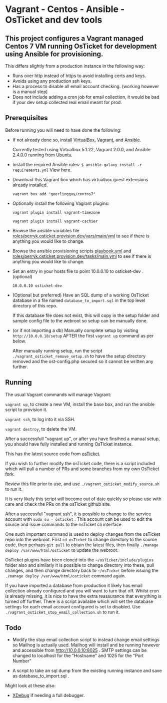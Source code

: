 # Vagrant - Centos - Ansible - OsTicket and dev tools

## This project configures a Vagrant managed Centos 7 VM running OsTicket for development using Ansible for provisioning.

This differs slightly from a production instance in the following way:

* Runs over http instead of https to avoid installing certs and keys.
* Avoids using any production ssh keys.
* Has a process to disable all email account checking. (working however is a manual step)
* Does not include adding a cron job for email collection, it would be bad if your dev setup collected real email meant for prod.

## Prerequisites

Before running you will need to have done the following:

* If not already done so, install [VirtualBox](https://www.virtualbox.org/wiki/Downloads), [Vagrant](https://www.vagrantup.com/downloads.html), and [Ansible](http://docs.ansible.com/intro_installation.html).

  Currently tested using Virtualbox 5.1.22, Vagrant 2.0.0, and Ansible 2.4.0.0 running from Ubuntu.

* Install the required Ansible roles: `$ ansible-galaxy install -r requirements.yml` View [here](requirements.yml).

* Download this Vagrant box which has virtualbox guest extensions already installed.

  `vagrant box add "geerlingguy/centos7"`

* Optionally install the following Vagrant plugins: 

  `vagrant plugin install vagrant-timezone`

  `vagrant plugin install vagrant-cachier`

* Browse the ansible variables file [roles/perryk.osticket.provision.dev/vars/main/yml](roles/perryk.osticket.provision.dev/vars/main.yml) to see if there is anything you would like to change.

* Browse the ansible provisioning scripts [playbook.yml](playbook.yml) and [roles/perryk.osticket.provision.dev/tasks/main.yml](roles/perryk.osticket.provision.dev/tasks/main.yml) to see if there is anything you would like to change.

* Set an entry in your hosts file to point 10.0.0.10 to osticket-dev . (optional)

  `10.0.0.10 osticket-dev`

* (Optional but preferred) Have an SQL dump of a working OsTicket database in a file named `database_to_import.sql` in the top level directory of this repo.

  If this database file does not exist, this will copy in the setup folder and sample config file to the webroot so setup can be manually done.

* (or if not importing a db) Manually complete setup by visiting `http://10.0.0.10/setup` AFTER the first `vagrant up` command as per below.

  After manually running setup, run the script `./vagrant_osticket_remove_setup.sh` to have the setup directory removed and the ost-config.php secured so it cannot be written any further.


## Running

The usual Vagrant commands will manage Vagrant:

`vagrant up`, to create a new VM, install the base box, and run the ansible script to provision it.

`vagrant ssh`, to log into it via SSH.

`vagrant destroy`, to delete the VM.

After a successfull "vagrant up", or after you have finsihed a manual setup, you should have fully installed and running OsTicket instance.

This has the latest source code from [osTicket](https://github.com/osticket/osticket).

If you wish to further modify the osTicket code, there is a script included which will pull a number of PRs and some branches from my own OsTicket fork.

Review this file prior to use, and use `./vagrant_osticket_modify_source.sh` to run it.

It is very likely this script will become out of date quickly so please use with care and check the PRs on the osTicket github site.

After a successful "vagrant ssh", it is possible to change to the service account with `sudo su - osticket` . This account can be used to edit the source and issue commands to the osTicket cli interface.

One such important command is used to deploy changes from the osTicket repo into the webroot. First `cd osTicket` to change directory to the source code, then perhaps `git pull` to obtain the latest files, then finally `./manage deploy /var/www/html/osticket` to update the webroot.

OsTicket plugins have been cloned into the `~/osTicket/include/plugins` folder also and similarly it is possible to change directory into these, pull changes, and then change directory back to `~/osTicket` before issuing the `./manage deploy /var/www/html/osticket` command again.

If you have imported a database from production it likely has email collection already configured and you will want to turn that off. Whilst cron is already missing, it is nice to have the extra reassurance that everything is turned off further. There is a script available which will set the database settings for each email account configured is set to disabled. Use `./vagrant_osticket_stop_email_collection.sh` to run it.

## Todo

* Modify the stop email collection script to instead change email settings so Mailhog is actually used. Mailhog will install and be running however and accessible from http://10.0.0.10:8025 . SMTP settings can be changed to localhost for the "Hostname" and 1025 for the "Port Number"

* A script to take an sql dump from the existing running instance and save as database_to_import.sql .

Might look at these also:

* [XDebug](https://github.com/geerlingguy/ansible-role-php-xdebug) if needing a full debugger. 

